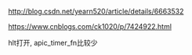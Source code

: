 http://blog.csdn.net/yearn520/article/details/6663532

https://www.cnblogs.com/ck1020/p/7424922.html


hlt打开, apic_timer_fn比较少